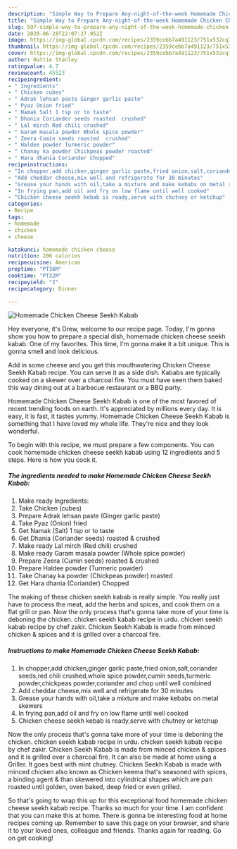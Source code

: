 ```yaml
---
description: "Simple Way to Prepare Any-night-of-the-week Homemade Chicken Cheese Seekh Kabab"
title: "Simple Way to Prepare Any-night-of-the-week Homemade Chicken Cheese Seekh Kabab"
slug: 597-simple-way-to-prepare-any-night-of-the-week-homemade-chicken-cheese-seekh-kabab
date: 2020-06-28T22:07:27.952Z
image: https://img-global.cpcdn.com/recipes/2359cebb7a491123/751x532cq70/homemade-chicken-cheese-seekh-kabab-recipe-main-photo.jpg
thumbnail: https://img-global.cpcdn.com/recipes/2359cebb7a491123/751x532cq70/homemade-chicken-cheese-seekh-kabab-recipe-main-photo.jpg
cover: https://img-global.cpcdn.com/recipes/2359cebb7a491123/751x532cq70/homemade-chicken-cheese-seekh-kabab-recipe-main-photo.jpg
author: Hattie Stanley
ratingvalue: 4.7
reviewcount: 45523
recipeingredient:
- " Ingredients"
- " Chicken cubes"
- " Adrak lehsan paste Ginger garlic paste"
- " Pyaz Onion fried"
- " Namak Salt 1 tsp or to taste"
- " Dhania Coriander seeds roasted  crushed"
- " Lal mirch Red chili crushed"
- " Garam masala powder Whole spice powder"
- " Zeera Cumin seeds roasted  crushed"
- " Haldee powder Turmeric powder"
- " Chanay ka powder Chickpeas powder roasted"
- " Hara dhania Coriander Chopped"
recipeinstructions:
- "In chopper,add chicken,ginger garlic paste,fried onion,salt,coriander seeds,red chili crushed,whole spice powder,cumin seeds,turmeric powder,chickpeas powder,coriander and chop until well combined"
- "Add cheddar cheese,mix well and refrigerate for 30 minutes"
- "Grease your hands with oil,take a mixture and make kebabs on metal skewers"
- "In frying pan,add oil and fry on low flame until well cooked"
- "Chicken cheese seekh kebab is ready,serve with chutney or ketchup"
categories:
- Recipe
tags:
- homemade
- chicken
- cheese

katakunci: homemade chicken cheese 
nutrition: 206 calories
recipecuisine: American
preptime: "PT36M"
cooktime: "PT32M"
recipeyield: "2"
recipecategory: Dinner

---
```



![Homemade Chicken Cheese Seekh Kabab](https://img-global.cpcdn.com/recipes/2359cebb7a491123/751x532cq70/homemade-chicken-cheese-seekh-kabab-recipe-main-photo.jpg)

Hey everyone, it's Drew, welcome to our recipe page. Today, I'm gonna show you how to prepare a special dish, homemade chicken cheese seekh kabab. One of my favorites. This time, I'm gonna make it a bit unique. This is gonna smell and look delicious.

Add in some cheese and you get this mouthwatering Chicken Cheese Seekh Kabab recipe. You can serve it as a side dish. Kababs are typically cooked on a skewer over a charcoal fire. You must have seen them baked this way dining out at a barbecue restaurant or a BBQ party.

Homemade Chicken Cheese Seekh Kabab is one of the most favored of recent trending foods on earth. It's appreciated by millions every day. It is easy, it is fast, it tastes yummy. Homemade Chicken Cheese Seekh Kabab is something that I have loved my whole life. They're nice and they look wonderful.


To begin with this recipe, we must prepare a few components. You can cook homemade chicken cheese seekh kabab using 12 ingredients and 5 steps. Here is how you cook it.

<!--inarticleads1-->

##### The ingredients needed to make Homemade Chicken Cheese Seekh Kabab:

1. Make ready  Ingredients:
1. Take  Chicken (cubes)
1. Prepare  Adrak lehsan paste (Ginger garlic paste)
1. Take  Pyaz (Onion) fried
1. Get  Namak (Salt) 1 tsp or to taste
1. Get  Dhania (Coriander seeds) roasted &amp; crushed
1. Make ready  Lal mirch (Red chili) crushed
1. Make ready  Garam masala powder (Whole spice powder)
1. Prepare  Zeera (Cumin seeds) roasted &amp; crushed
1. Prepare  Haldee powder (Turmeric powder)
1. Take  Chanay ka powder (Chickpeas powder) roasted
1. Get  Hara dhania (Coriander) Chopped


The making of these chicken seekh kabab is really simple. You really just have to process the meat, add the herbs and spices, and cook them on a flat grill or pan. Now the only process that&#39;s gonna take more of your time is deboning the chicken. chicken seekh kabab recipe in urdu. chicken seekh kabab recipe by chef zakir. Chicken Seekh Kabab is made from minced chicken &amp; spices and it is grilled over a charcoal fire. 

<!--inarticleads2-->

##### Instructions to make Homemade Chicken Cheese Seekh Kabab:

1. In chopper,add chicken,ginger garlic paste,fried onion,salt,coriander seeds,red chili crushed,whole spice powder,cumin seeds,turmeric powder,chickpeas powder,coriander and chop until well combined
1. Add cheddar cheese,mix well and refrigerate for 30 minutes
1. Grease your hands with oil,take a mixture and make kebabs on metal skewers
1. In frying pan,add oil and fry on low flame until well cooked
1. Chicken cheese seekh kebab is ready,serve with chutney or ketchup


Now the only process that&#39;s gonna take more of your time is deboning the chicken. chicken seekh kabab recipe in urdu. chicken seekh kabab recipe by chef zakir. Chicken Seekh Kabab is made from minced chicken &amp; spices and it is grilled over a charcoal fire. It can also be made at home using a Griller. It goes best with mint chutney. Chicken Seekh Kabab is made with minced chicken also known as Chicken keema that&#39;s seasoned with spices, a binding agent &amp; than skewered into cylindrical shapes which are pan roasted until golden, oven baked, deep fried or even grilled. 

So that's going to wrap this up for this exceptional food homemade chicken cheese seekh kabab recipe. Thanks so much for your time. I am confident that you can make this at home. There is gonna be interesting food at home recipes coming up. Remember to save this page on your browser, and share it to your loved ones, colleague and friends. Thanks again for reading. Go on get cooking!
